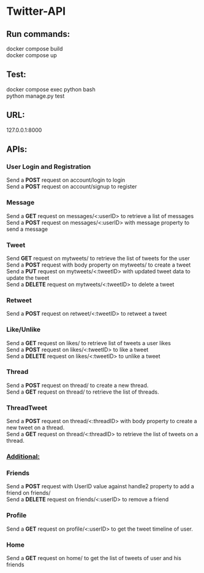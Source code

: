 # Twitter-API


## **Run commands:**

docker compose build <br/>
docker compose up<br/>

## **Test:** <br/>
docker compose exec python bash<br/>
python manage.py test<br/>


## **URL:**<br/>
127.0.0.1:8000 <br/>

## **APIs:**

### **User Login and Registration**<br/>
Send a **POST** request on account/login to login<br/>
Send a **POST** request on account/signup to register<br/>

### **Message**<br/>
Send a **GET** request on messages/<:userID> to retrieve a list
of messages <br/>
Send a **POST** request on messages/<:userID> with message property
to send a message<br/>

### **Tweet**<br/>
Send **GET** request on mytweets/ to 
retrieve the list of tweets for the user <br/>
Send a **POST** request with body property on mytweets/ to 
create a tweet <br/>
Send a **PUT** request on mytweets/<:tweetID> with
updated tweet data to update the tweet <br/>
Send a **DELETE** request on mytweets/<:tweetID> to
delete a tweet<br/>

### **Retweet**<br/>
Send a **POST** request on retweet/<:tweetID>
to retweet a tweet<br/>

### **Like/Unlike**<br/>
Send a **GET** request on likes/
to retrieve list of tweets a user likes <br/>
Send a **POST** request on likes/<:tweetID>
to like a tweet <br/>
Send a **DELETE** request on likes/<:tweetID>
to unlike a tweet<br/>

### **Thread**<br/>
Send a **POST** request on thread/ to create
a new thread.<br/>
Send a **GET** request on thread/ to retrieve the 
list of threads.<br/>

### **ThreadTweet**<br/>
 Send a **POST** request on thread/<:threadID> with 
 body property to create a new tweet on a thread.<br/>
 Send a **GET** request on thread/<:threadID> to
 retrieve the list of tweets on a thread.<br/>

### <ins> **Additional:**</ins><br/>

### **Friends**<br/>
Send a **POST** request with UserID value against handle2 property
to add a friend on friends/ <br/>
Send a **DELETE** request on friends/<:userID>
to remove a friend<br/>

### **Profile**<br/>
Send a **GET** request on profile/<:userID>
to get the tweet timeline of user.

### **Home**<br/>
Send a **GET** request on home/
to get the list of tweets of user and his friends<br/>






    
